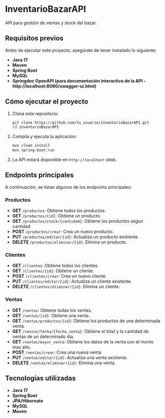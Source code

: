 # InventarioBazarAPI

API para gestión de ventas y stock del bazar.

## Requisitos previos

Antes de ejecutar este proyecto, asegúrate de tener instalado lo siguiente:

- **Java 17**
- **Maven**
- **Spring Boot**
- **MySQL**
- **Springdoc OpenAPI (para documentación interactiva de la API - http://localhost:8080/swagger-ui.html)**

## Cómo ejecutar el proyecto

1. Clona este repositorio:

   ```bash
   git clone https://github.com/tu_usuario/inventarioBazarAPI.git
   cd inventarioBazarAPI
   ```

2. Compila y ejecuta la aplicación:

   ```bash
   mvn clean install
   mvn spring-boot:run
   ```

3. La API estará disponible en `http://localhost:8080`.

## Endpoints principales

A continuación, se listan algunos de los endpoints principales:

### Productos

- **GET** `/productos`: Obtiene todos los productos.
- **GET** `/productos/{id}`: Obtiene un producto.
- **GET** `/productos/stock/{cantidad}`: Obtiene los productos segun cantidad.
- **POST** `/productos/crear`: Crea un nuevo producto.
- **PUT** `/productos/editar/{id}`: Actualiza un producto existente.
- **DELETE** `/productos/eliminar/{id}`: Elimina un producto.

### Clientes

- **GET** `/clientes`: Obtiene todos los clientes.
- **GET** `/clientes/{id}`: Obtiene un cliente.
- **POST** `/clientes/crear`: Crea un nuevo cliente.
- **PUT** `/clientes/editar/{id}`: Actualiza un cliente existente.
- **DELETE** `/clientes/eliminar/{id}`: Elimina un cliente.

### Ventas

- **GET** `/ventas`: Obtiene todas los ventas.
- **GET** `/ventas/{id}`: Obtiene una venta.
- **GET** `/ventas/productos/{id}`: Obtiene los productos de una determinada venta.
- **GET** `/ventas/fecha/{fecha_venta}`: Obtiene el total y la cantidad de ventas de un determinado dia.
- **GET** `/ventas/mayor_venta`: Obtiene los datos de la venta con el monto mas alto.
- **POST** `/ventas/crear`: Crea una nueva venta.
- **PUT** `/ventas/editar/{id}`: Actualiza una venta existente.
- **DELETE** `/ventas/eliminar/{id}`: Elimina una venta.

## Tecnologías utilizadas

- **Java 17**
- **Spring Boot**
- **JPA/Hibernate**
- **MySQL**
- **Maven**
